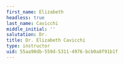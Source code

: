```yaml
---
first_name: Elizabeth
headless: true
last_name: Cavicchi
middle_initial: ''
salutation: Dr.
title: Dr. Elizabeth Cavicchi
type: instructor
uid: 55aa90db-559d-5311-4976-bcb0a8f91b1f
---
```

